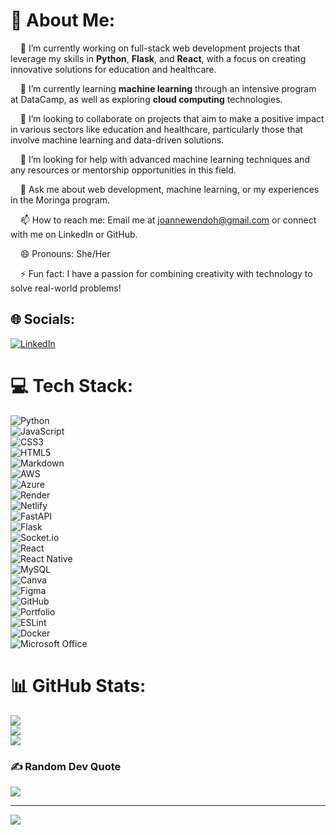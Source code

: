 # 💫 About Me:
&nbsp;&nbsp;&nbsp;&nbsp;🔭 I’m currently working on full-stack web development projects that leverage my skills in **Python**, **Flask**, and **React**, with a focus on creating innovative solutions for education and healthcare.  

&nbsp;&nbsp;&nbsp;&nbsp;🌱 I’m currently learning **machine learning** through an intensive program at DataCamp, as well as exploring **cloud computing** technologies.  

&nbsp;&nbsp;&nbsp;&nbsp;👯 I’m looking to collaborate on projects that aim to make a positive impact in various sectors like education and healthcare, particularly those that involve machine learning and data-driven solutions.  

&nbsp;&nbsp;&nbsp;&nbsp;🤔 I’m looking for help with advanced machine learning techniques and any resources or mentorship opportunities in this field.  

&nbsp;&nbsp;&nbsp;&nbsp;💬 Ask me about web development, machine learning, or my experiences in the Moringa program.  

&nbsp;&nbsp;&nbsp;&nbsp;📫 How to reach me: Email me at [joannewendoh@gmail.com](mailto:joannewendoh@gmail.com) or connect with me on LinkedIn or GitHub.  

&nbsp;&nbsp;&nbsp;&nbsp;😄 Pronouns: She/Her  

&nbsp;&nbsp;&nbsp;&nbsp;⚡ Fun fact: I have a passion for combining creativity with technology to solve real-world problems!  

## 🌐 Socials:
[![LinkedIn](https://img.shields.io/badge/LinkedIn-%230077B5.svg?logo=linkedin&logoColor=white)](https://www.linkedin.com/in/wendoh-joanne/)  

# 💻 Tech Stack:
![Python](https://img.shields.io/badge/python-%233776AB.svg?style=for-the-badge&logo=python&logoColor=white)  
![JavaScript](https://img.shields.io/badge/javascript-%23323330.svg?style=for-the-badge&logo=javascript&logoColor=%23F7DF1E)  
![CSS3](https://img.shields.io/badge/css3-%231572B6.svg?style=for-the-badge&logo=css3&logoColor=white)  
![HTML5](https://img.shields.io/badge/html5-%23E34F26.svg?style=for-the-badge&logo=html5&logoColor=white)  
![Markdown](https://img.shields.io/badge/markdown-%23000000.svg?style=for-the-badge&logo=markdown&logoColor=white)  
![AWS](https://img.shields.io/badge/AWS-%23FF9900.svg?style=for-the-badge&logo=amazon-aws&logoColor=white)  
![Azure](https://img.shields.io/badge/azure-%230072C6.svg?style=for-the-badge&logo=microsoftazure&logoColor=white)  
![Render](https://img.shields.io/badge/Render-%46E3B7.svg?style=for-the-badge&logo=render&logoColor=white)  
![Netlify](https://img.shields.io/badge/netlify-%23000000.svg?style=for-the-badge&logo=netlify&logoColor=#00C7B7)  
![FastAPI](https://img.shields.io/badge/FastAPI-005571?style=for-the-badge&logo=fastapi)  
![Flask](https://img.shields.io/badge/flask-%23000.svg?style=for-the-badge&logo=flask&logoColor=white)  
![Socket.io](https://img.shields.io/badge/Socket.io-black?style=for-the-badge&logo=socket.io&badgeColor=010101)  
![React](https://img.shields.io/badge/react-%2320232a.svg?style=for-the-badge&logo=react&logoColor=%2361DAFB)  
![React Native](https://img.shields.io/badge/react_native-%2320232a.svg?style=for-the-badge&logo=react&logoColor=%2361DAFB)  
![MySQL](https://img.shields.io/badge/mysql-4479A1.svg?style=for-the-badge&logo=mysql&logoColor=white)  
![Canva](https://img.shields.io/badge/Canva-%2300C4CC.svg?style=for-the-badge&logo=Canva&logoColor=white)  
![Figma](https://img.shields.io/badge/figma-%23F24E1E.svg?style=for-the-badge&logo=figma&logoColor=white)  
![GitHub](https://img.shields.io/badge/github-%23121011.svg?style=for-the-badge&logo=github&logoColor=white)  
![Portfolio](https://img.shields.io/badge/Portfolio-%23000000.svg?style=for-the-badge&logo=firefox&logoColor=#FF7139)  
![ESLint](https://img.shields.io/badge/ESLint-4B3263?style=for-the-badge&logo=eslint&logoColor=white)  
![Docker](https://img.shields.io/badge/docker-%230db7ed.svg?style=for-the-badge&logo=docker&logoColor=white)  
![Microsoft Office](https://img.shields.io/badge/Microsoft_Office-%234F81BD.svg?style=for-the-badge&logo=microsoftoffice&logoColor=white)

# 📊 GitHub Stats:
![](https://github-readme-stats.vercel.app/api?username=J-Wendoh&theme=dark&hide_border=true&include_all_commits=false&count_private=true)<br/>
![](https://github-readme-streak-stats.herokuapp.com/?user=J-Wendoh&theme=dark&hide_border=true)<br/>
![](https://github-readme-stats.vercel.app/api/top-langs/?username=J-Wendoh&theme=dark&hide_border=true&include_all_commits=false&count_private=true&layout=compact)

### ✍️ Random Dev Quote
![](https://quotes-github-readme.vercel.app/api?type=vetical&theme=radical)

---
[![](https://visitcount.itsvg.in/api?id=J-Wendoh&icon=4&color=5)](https://visitcount.itsvg.in)

<!-- Proudly created with GPRM ( https://gprm.itsvg.in ) -->
